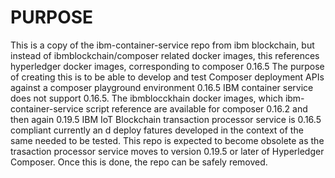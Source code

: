 # PURPOSE
This is a copy of the ibm-container-service repo from ibm blockchain, but instead of ibmblockchain/composer related docker images, this references hyperledger docker images, corresponding to composer 0.16.5
The purpose of creating this is to be able to develop and test Composer deployment APIs against a composer playground environment 0.16.5 
IBM container service does not support 0.16.5. The ibmblocckhain docker images, which ibm-container-service script reference are available for composer 0.16.2 and then again 0.19.5
IBM IoT Blockchain transaction processor service is 0.16.5 compliant currently an d deploy fatures developed in the context of the same needed to be tested. This repo is expected to become obsolete as the trasaction processor service moves to version 0.19.5 or later of Hyperledger Composer. Once this is done, the repo can be safely removed. 
